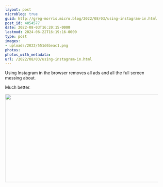 ```yaml
---
layout: post
microblog: true
guid: http://greg-morris.micro.blog/2022/08/03/using-instagram-in.html
post_id: 4054577
date: 2022-08-03T16:20:15-0000
lastmod: 2024-06-22T16:19:16-0000
type: post
images:
- uploads/2022/551d6beac1.png
photos:
photos_with_metadata:
url: /2022/08/03/using-instagram-in.html
---
```

Using Instagram in the browser removes all ads and all the full screen messing about. 

Much better. 

<img src="uploads/2022/551d6beac1.png" width="600" height="291" alt="" />

